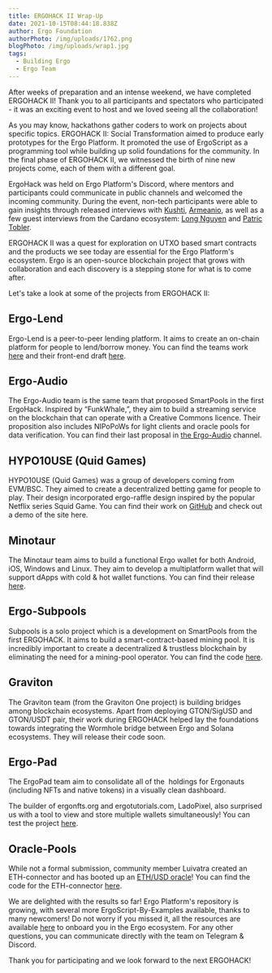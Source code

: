 ```yaml
---
title: ERGOHACK II Wrap-Up
date: 2021-10-15T08:44:18.838Z
author: Ergo Foundation
authorPhoto: /img/uploads/1762.png
blogPhoto: /img/uploads/wrap1.jpg
tags:
  - Building Ergo
  - Ergo Team
---
```

<!--StartFragment-->

After weeks of preparation and an intense weekend, we have completed ERGOHACK II! Thank you to all participants and spectators who participated - it was an exciting event to host and we loved seeing all the collaboration!



As you may know, hackathons gather coders to work on projects about specific topics. ERGOHACK II: Social Transformation aimed to produce early prototypes for the Ergo Platform. It promoted the use of ErgoScript as a programming tool while building up solid foundations for the community. In the final phase of ERGOHACK II, we witnessed the birth of nine new projects come, each of them with a different goal.



ErgoHack was held on Ergo Platform's Discord, where mentors and participants could communicate in public channels and welcomed the incoming community. During the event, non-tech participants were able to gain insights through released interviews with [Kushti](https://www.youtube.com/watch?v=d7C3lyyhSP0), [Armeanio](https://www.youtube.com/watch?v=oqun_AQvCw4), as well as a few guest interviews from the Cardano ecosystem: [Long Nguyen](https://www.youtube.com/watch?v=0tA7ZSRCodE) and [Patric Tobler](https://www.youtube.com/watch?v=vQGSzJHZJNE&t=347s). 



ERGOHACK II was a quest for exploration on UTXO based smart contracts and the products we see today are essential for the Ergo Platform's ecosystem. Ergo is an open-source blockchain project that grows with collaboration and each discovery is a stepping stone for what is to come after.



Let's take a look at some of the projects from ERGOHACK II:



## Ergo-Lend



Ergo-Lend is a peer-to-peer lending platform. It aims to create an on-chain platform for people to lend/borrow money. You can find the teams work [here](https://github.com/Ergo-Lend/ergo-lend-documentation) and their front-end draft [here](https://www.ergolend.org/#).



## Ergo-Audio



The Ergo-Audio team is the same team that proposed SmartPools in the first ErgoHack. Inspired by “FunkWhale,”, they aim to build a streaming service on the blockchain that can operate with a Creative Commons licence. Their proposition also includes NIPoPoWs for light clients and oracle pools for data verification. You can find their last proposal in [the Ergo-Audio](https://discord.gg/k3MHPXKg) channel.



## HYPO10USE (Quid Games)



HYPO10USE (Quid Games) was a group of developers coming from EVM/BSC. They aimed to create a decentralized betting game for people to play. Their design incorporated ergo-raffle design inspired by the popular Netflix series Squid Game. You can find their work on [GitHub](https://github.com/hypo10use/quid-games) and check out a demo of the site here. 



## Minotaur



The Minotaur team aims to build a functional Ergo wallet for both Android, iOS, Windows and Linux. They aim to develop a multiplatform wallet that will support dApps with cold & hot wallet functions. You can find their release [here](https://github.com/minotaur-ergo/minotaur-wallet).



## Ergo-Subpools



Subpools is a solo project which is a development on SmartPools from the first ERGOHACK. It aims to build a smart-contract-based mining pool. It is incredibly important to create a decentralized & trustless blockchain by eliminating the need for a mining-pool operator. You can find the code [here](https://github.com/K-Singh/ergo-subpooling).



## Graviton



The Graviton team (from the Graviton One project) is building bridges among blockchain ecosystems. Apart from deploying GTON/SigUSD and GTON/USDT pair, their work during ERGOHACK helped lay the foundations towards integrating the Wormhole bridge between Ergo and Solana ecosystems. They will release their code soon.



## Ergo-Pad



The ErgoPad team aim to consolidate all of the  holdings for Ergonauts (including NFTs and native tokens) in a visually clean dashboard.



The builder of ergonfts.org and ergotutorials.com, LadoPixel, also surprised us with a tool to view and store multiple wallets simultaneously! You can test the project [here](https://ergowallets.org/).



## Oracle-Pools



While not a formal submission, community member Luivatra created an ETH-connector and has booted up an [ETH/USD oracle](https://i.imgur.com/0nueBER.png)! You can find the code for the ETH-connector [here](https://www.reddit.com/r/ergonauts/comments/q6jn65/ergohack_ii_update/).



We are delighted with the results so far! Ergo Platform's repository is growing, with several more ErgoScript-By-Examples available, thanks to many newcomers! Do not worry if you missed it, all the resources are available [here](https://ergohack.io/resources/) to onboard you in the Ergo ecosystem. For any other questions, you can communicate directly with the team on Telegram & Discord.



Thank you for participating and we look forward to the next ERGOHACK!



<!--EndFragment-->